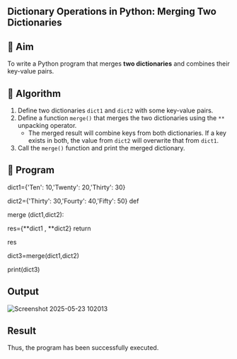 ## Dictionary Operations in Python: Merging Two Dictionaries

## 🎯 Aim
To write a Python program that merges **two dictionaries** and combines their key-value pairs.

## 🧠 Algorithm
1. Define two dictionaries `dict1` and `dict2` with some key-value pairs.
2. Define a function `merge()` that merges the two dictionaries using the `**` unpacking operator.
   - The merged result will combine keys from both dictionaries. If a key exists in both, the value from `dict2` will overwrite that from `dict1`.
3. Call the `merge()` function and print the merged dictionary.

## 🧾 Program
dict1={'Ten': 10,'Twenty': 20,'Thirty': 30}

dict2={'Thirty': 30,'Fourty': 40,'Fifty': 50} def 

merge (dict1,dict2):

res={**dict1 , **dict2} return 

res

dict3=merge(dict1,dict2) 

print(dict3)

## Output

![Screenshot 2025-05-23 102013](https://github.com/user-attachments/assets/f53ec241-5f6b-45e5-b9df-9a0ac8fde64d)

## Result
Thus, the program has been successfully executed.
